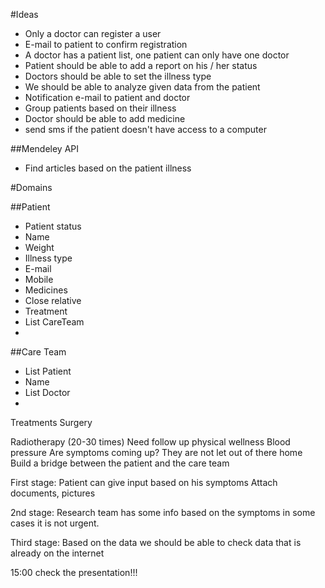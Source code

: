 #Ideas
- Only a doctor can register a user
- E-mail to patient to confirm registration
- A doctor has a patient list, one patient can only have one doctor
- Patient should be able to add a report on his / her status
- Doctors should be able to set the illness type
- We should be able to analyze given data from the patient
- Notification e-mail to patient and doctor
- Group patients based on their illness
- Doctor should be able to add medicine 
- send sms if the patient doesn't have access to a computer

##Mendeley API

- Find articles based on the patient illness

#Domains

##Patient

- Patient status
- Name
- Weight
- Illness type
- E-mail
- Mobile
- Medicines
- Close relative
- Treatment
- List CareTeam
- 

##Care Team

- List Patient
- Name
- List Doctor
- 

Treatments
Surgery

Radiotherapy (20-30 times)
Need follow up 
physical wellness
Blood pressure
Are symptoms coming up?
They are not let out of there home
Build a bridge between the patient and the care team

First stage:
Patient can give input based on his symptoms
Attach documents, pictures

2nd stage:
Research team has some info based on the symptoms in some cases it is not urgent.

Third stage:
Based on the data we should be able to check data that is already on the internet

15:00 check the presentation!!!



